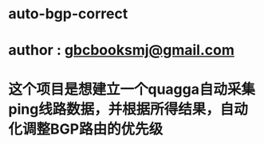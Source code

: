 # auto-bgp-correct
# author : gbcbooksmj@gmail.com
# 
#
# 这个项目是想建立一个quagga自动采集ping线路数据，并根据所得结果，自动化调整BGP路由的优先级